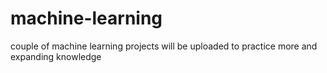 # machine-learning
couple of machine learning projects will be uploaded to practice more and expanding knowledge
